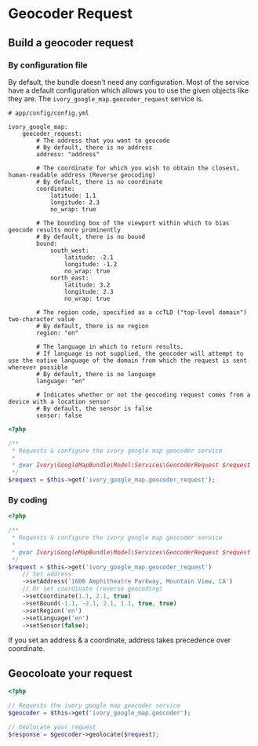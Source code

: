 # Geocoder Request

## Build a geocoder request

### By configuration file

By default, the bundle doesn't need any configuration. Most of the service have a default configuration which allows you to use the given objects like they are.
The ``ivory_google_map.geocoder_request`` service is.

```
# app/config/config.yml

ivory_google_map:
    geocoder_request:
        # The address that you want to geocode
        # By default, there is no address
        address: "address"

        # The coordinate for which you wish to obtain the closest, human-readable address (Reverse geocoding)
        # By default, there is no coordinate
        coordinate:
            latitude: 1.1
            longitude: 2.3
            no_wrap: true

        # The bounding box of the viewport within which to bias geocode results more prominently
        # By default, there is no bound
        bound:
            south_west:
                latitude: -2.1
                longitude: -1.2
                no_wrap: true
            north_east:
                latitude: 3.2
                longitude: 2.3
                no_wrap: true

        # The region code, specified as a ccTLD ("top-level domain") two-character value
        # By default, there is no region
        region: "en"

        # The language in which to return results.
        # If language is not supplied, the geocoder will attempt to use the native language of the domain from which the request is sent wherever possible
        # By default, there is no language
        language: "en"

        # Indicates whether or not the geocoding request comes from a device with a location sensor
        # By default, the sensor is false
        sensor: false
```

``` php
<?php

/**
 * Requests & configure the ivory google map geocoder service
 *
 * @var Ivory\GoogleMapBundle\Model\Services\GeocoderRequest $request
 */
$request = $this->get('ivory_google_map.geocoder_request');
```

### By coding

``` php
<?php

/**
 * Requests & configure the ivory google map geocoder service
 *
 * @var Ivory\GoogleMapBundle\Model\Services\GeocoderRequest $request
 */
$request = $this->get('ivory_google_map.geocoder_request')
    // Set address
    ->setAddress('1600 Amphitheatre Parkway, Mountain View, CA')
    // Or set coordinate (reverse geocoding)
    ->setCoordinate(1.1, 2.1, true)
    ->setBound(-1.1, -2.1, 2.1, 1.1, true, true)
    ->setRegion('en')
    ->setLanguage('en')
    ->setSensor(false);
```

If you set an address & a coordinate, address takes precedence over coordinate.

## Geocoloate your request

``` php
<?php

// Requests the ivory google map geocoder service
$geocoder = $this->get('ivory_google_map.geocoder');

// Geolocate your request
$response = $geocoder->geolocate($request);
```